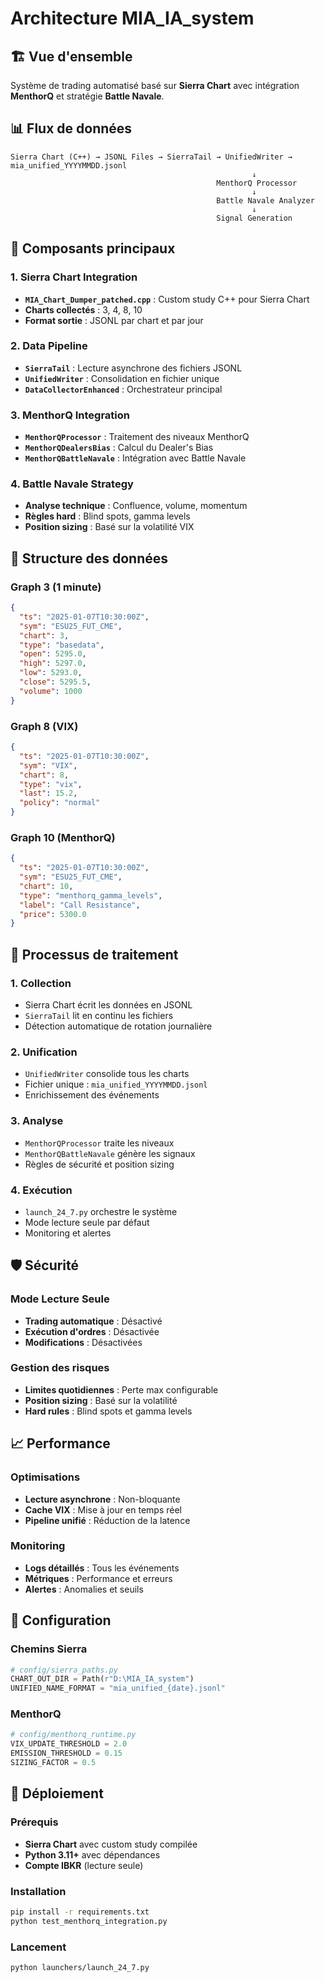 # Architecture MIA_IA_system

## 🏗️ Vue d'ensemble

Système de trading automatisé basé sur **Sierra Chart** avec intégration **MenthorQ** et stratégie **Battle Navale**.

## 📊 Flux de données

```
Sierra Chart (C++) → JSONL Files → SierraTail → UnifiedWriter → mia_unified_YYYYMMDD.jsonl
                                                      ↓
                                              MenthorQ Processor
                                                      ↓
                                              Battle Navale Analyzer
                                                      ↓
                                              Signal Generation
```

## 🔧 Composants principaux

### 1. **Sierra Chart Integration**
- **`MIA_Chart_Dumper_patched.cpp`** : Custom study C++ pour Sierra Chart
- **Charts collectés** : 3, 4, 8, 10
- **Format sortie** : JSONL par chart et par jour

### 2. **Data Pipeline**
- **`SierraTail`** : Lecture asynchrone des fichiers JSONL
- **`UnifiedWriter`** : Consolidation en fichier unique
- **`DataCollectorEnhanced`** : Orchestrateur principal

### 3. **MenthorQ Integration**
- **`MenthorQProcessor`** : Traitement des niveaux MenthorQ
- **`MenthorQDealersBias`** : Calcul du Dealer's Bias
- **`MenthorQBattleNavale`** : Intégration avec Battle Navale

### 4. **Battle Navale Strategy**
- **Analyse technique** : Confluence, volume, momentum
- **Règles hard** : Blind spots, gamma levels
- **Position sizing** : Basé sur la volatilité VIX

## 📁 Structure des données

### Graph 3 (1 minute)
```json
{
  "ts": "2025-01-07T10:30:00Z",
  "sym": "ESU25_FUT_CME",
  "chart": 3,
  "type": "basedata",
  "open": 5295.0,
  "high": 5297.0,
  "low": 5293.0,
  "close": 5295.5,
  "volume": 1000
}
```

### Graph 8 (VIX)
```json
{
  "ts": "2025-01-07T10:30:00Z",
  "sym": "VIX",
  "chart": 8,
  "type": "vix",
  "last": 15.2,
  "policy": "normal"
}
```

### Graph 10 (MenthorQ)
```json
{
  "ts": "2025-01-07T10:30:00Z",
  "sym": "ESU25_FUT_CME",
  "chart": 10,
  "type": "menthorq_gamma_levels",
  "label": "Call Resistance",
  "price": 5300.0
}
```

## 🔄 Processus de traitement

### 1. **Collection**
- Sierra Chart écrit les données en JSONL
- `SierraTail` lit en continu les fichiers
- Détection automatique de rotation journalière

### 2. **Unification**
- `UnifiedWriter` consolide tous les charts
- Fichier unique : `mia_unified_YYYYMMDD.jsonl`
- Enrichissement des événements

### 3. **Analyse**
- `MenthorQProcessor` traite les niveaux
- `MenthorQBattleNavale` génère les signaux
- Règles de sécurité et position sizing

### 4. **Exécution**
- `launch_24_7.py` orchestre le système
- Mode lecture seule par défaut
- Monitoring et alertes

## 🛡️ Sécurité

### Mode Lecture Seule
- **Trading automatique** : Désactivé
- **Exécution d'ordres** : Désactivée
- **Modifications** : Désactivées

### Gestion des risques
- **Limites quotidiennes** : Perte max configurable
- **Position sizing** : Basé sur la volatilité
- **Hard rules** : Blind spots et gamma levels

## 📈 Performance

### Optimisations
- **Lecture asynchrone** : Non-bloquante
- **Cache VIX** : Mise à jour en temps réel
- **Pipeline unifié** : Réduction de la latence

### Monitoring
- **Logs détaillés** : Tous les événements
- **Métriques** : Performance et erreurs
- **Alertes** : Anomalies et seuils

## 🔧 Configuration

### Chemins Sierra
```python
# config/sierra_paths.py
CHART_OUT_DIR = Path(r"D:\MIA_IA_system")
UNIFIED_NAME_FORMAT = "mia_unified_{date}.jsonl"
```

### MenthorQ
```python
# config/menthorq_runtime.py
VIX_UPDATE_THRESHOLD = 2.0
EMISSION_THRESHOLD = 0.15
SIZING_FACTOR = 0.5
```

## 🚀 Déploiement

### Prérequis
- **Sierra Chart** avec custom study compilée
- **Python 3.11+** avec dépendances
- **Compte IBKR** (lecture seule)

### Installation
```bash
pip install -r requirements.txt
python test_menthorq_integration.py
```

### Lancement
```bash
python launchers/launch_24_7.py
```
